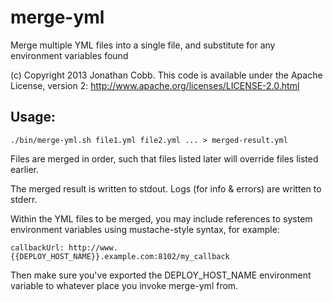 merge-yml
=========

Merge multiple YML files into a single file, and substitute for any environment variables found

(c) Copyright 2013 Jonathan Cobb.
This code is available under the Apache License, version 2: http://www.apache.org/licenses/LICENSE-2.0.html

## Usage:

    ./bin/merge-yml.sh file1.yml file2.yml ... > merged-result.yml

Files are merged in order, such that files listed later will override files listed earlier.

The merged result is written to stdout. Logs (for info & errors) are written to stderr.

Within the YML files to be merged, you may include references to system environment variables using
mustache-style syntax, for example:

    callbackUrl: http://www.{{DEPLOY_HOST_NAME}}.example.com:8102/my_callback

Then make sure you've exported the DEPLOY_HOST_NAME environment variable to whatever place you invoke
merge-yml from.